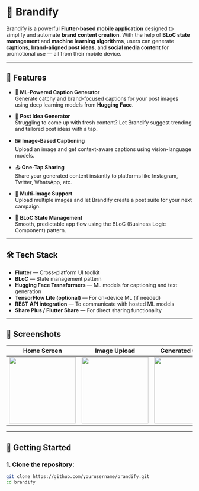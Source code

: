 # 🚀 Brandify

Brandify is a powerful **Flutter-based mobile application** designed to simplify and automate **brand content creation**. With the help of **BLoC state management** and **machine learning algorithms**, users can generate **captions**, **brand-aligned post ideas**, and **social media content** for promotional use — all from their mobile device.

---

## 📱 Features

- 🧠 **ML-Powered Caption Generator**  
  Generate catchy and brand-focused captions for your post images using deep learning models from **Hugging Face**.

- 🧾 **Post Idea Generator**  
  Struggling to come up with fresh content? Let Brandify suggest trending and tailored post ideas with a tap.

- 🖼️ **Image-Based Captioning**  
  Upload an image and get context-aware captions using vision-language models.

- 📤 **One-Tap Sharing**  
  Share your generated content instantly to platforms like Instagram, Twitter, WhatsApp, etc.

- 📂 **Multi-image Support**  
  Upload multiple images and let Brandify create a post suite for your next campaign.

- 🔄 **BLoC State Management**  
  Smooth, predictable app flow using the BLoC (Business Logic Component) pattern.

---

## 🛠️ Tech Stack

- **Flutter** — Cross-platform UI toolkit  
- **BLoC** — State management pattern  
- **Hugging Face Transformers** — ML models for captioning and text generation  
- **TensorFlow Lite (optional)** — For on-device ML (if needed)  
- **REST API integration** — To communicate with hosted ML models  
- **Share Plus / Flutter Share** — For direct sharing functionality

---

## 📸 Screenshots



| Home Screen | Image Upload | Generated Caption | Post Idea | Share Page |
|-------------|--------------|-------------------|-----------|------------|
| <img width="180" src="https://github.com/user-attachments/assets/528e8697-dcad-46d5-bd4b-b33d222b8cea" /> | <img width="180" src="https://github.com/user-attachments/assets/7c767025-dc16-4eb1-b09a-7304236b9727" /> | <img width="180" src="https://github.com/user-attachments/assets/99a649be-df0f-4ead-9cf7-774cf54170fd" /> | <img width="180" src="https://github.com/user-attachments/assets/256399f3-4f4f-4d1d-8537-6648bc5af0aa" /> | <img width="180" src="https://github.com/user-attachments/assets/d4734aed-6eba-4c64-9821-a1d2330177ce" /> |




---

## 🚀 Getting Started

### 1. Clone the repository:
```bash
git clone https://github.com/yourusername/brandify.git
cd brandify
